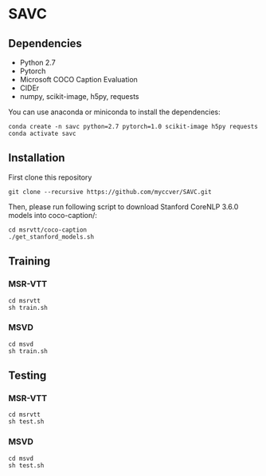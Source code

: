 # SAVC
## Dependencies
- Python 2.7
- Pytorch
- Microsoft COCO Caption Evaluation
- CIDEr
- numpy, scikit-image, h5py, requests

You can use anaconda or miniconda to install the dependencies:

```
conda create -n savc python=2.7 pytorch=1.0 scikit-image h5py requests
conda activate savc
```
## Installation
First clone this repository

`git clone --recursive https://github.com/myccver/SAVC.git`

Then, please run following script to download Stanford CoreNLP 3.6.0 models into coco-caption/:

```
cd msrvtt/coco-caption
./get_stanford_models.sh
```
## Training
### MSR-VTT
```
cd msrvtt
sh train.sh
```

### MSVD
```
cd msvd
sh train.sh
```

## Testing
### MSR-VTT
```
cd msrvtt
sh test.sh
```
### MSVD
```
cd msvd
sh test.sh
```
